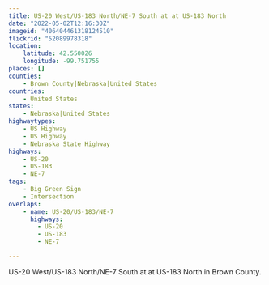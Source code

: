 ```yaml
---
title: US-20 West/US-183 North/NE-7 South at at US-183 North
date: "2022-05-02T12:16:30Z"
imageid: "406404461318124510"
flickrid: "52089978318"
location:
    latitude: 42.550026
    longitude: -99.751755
places: []
counties:
    - Brown County|Nebraska|United States
countries:
    - United States
states:
    - Nebraska|United States
highwaytypes:
    - US Highway
    - US Highway
    - Nebraska State Highway
highways:
    - US-20
    - US-183
    - NE-7
tags:
    - Big Green Sign
    - Intersection
overlaps:
    - name: US-20/US-183/NE-7
      highways:
        - US-20
        - US-183
        - NE-7

---
```

US-20 West/US-183 North/NE-7 South at at US-183 North in Brown County.